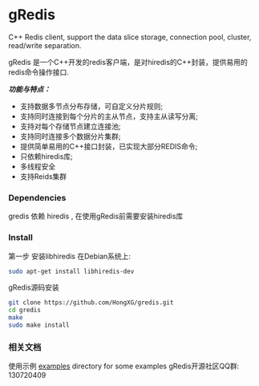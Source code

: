 gRedis
======

C++ Redis client, support the data slice storage, connection pool, cluster, read/write separation.

gRedis 是一个C++开发的redis客户端，是对hiredis的C++封装，提供易用的redis命令操作接口.

***功能与特点：***
* 支持数据多节点分布存储，可自定义分片规则;
* 支持同时连接到每个分片的主从节点，支持主从读写分离;
* 支持对每个存储节点建立连接池;
* 支持同时连接多个数据分片集群;
* 提供简单易用的C++接口封装，已实现大部分REDIS命令;
* 只依赖hiredis库;
* 多线程安全
* 支持Reids集群
 

### Dependencies

gredis 依赖 hiredis ,  在使用gRedis前需要安装hiredis库

### Install

第一步 安装libhiredis
 在Debian系统上:
```bash
sudo apt-get install libhiredis-dev
```

gRedis源码安装
```bash
git clone https://github.com/HongXG/gredis.git
cd gredis
make
sudo make install
```

### 相关文档
使用示例 [examples](https://github.com/HongXG/gredis/tree/master/examples) directory for some examples
gRedis开源社区QQ群: 130720409